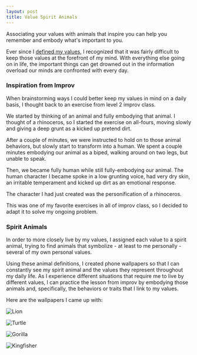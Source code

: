 ```yaml
---
layout: post
title: Value Spirit Animals
---
```


Associating your values with animals that inspire you can help you remember and embody what's important to you.

Ever since I [defined my values](http://sofabshirts.com/define-your-values/), I recognized that it was fairly difficult to keep those values at the forefront of my mind.  With everything else going on in life, the important things can get drowned out in the information overload our minds are confronted with every day.

### Inspiration from Improv

When brainstorming ways I could better keep my values in mind on a daily basis, I thought back to an exercise from level 2 improv class.

We started by thinking of an animal and fully embodying that animal.  I thought of a rhinoceros, so I started the exercise on all-fours, moving slowly and giving a deep grunt as a kicked up pretend dirt.

After a couple of minutes, we were instructed to hold on to those animal behaviors, but slowly start to transform into a human.  We spent a couple minutes embodying our animal as a biped, walking around on two legs, but unable to speak.

Then, we became fully human while still fully-embodying our animal.  The human character I became spoke in a low grunting voice, had very dry skin, an irritable temperament and kicked up dirt as an emotional response.

The character I had just created was the personification of a rhinoceros.

This was one of my favorite exercises in all of improv class, so I decided to adapt it to solve my ongoing problem.

### Spirit Animals
In order to more closely live by my values, I assigned each value to a spirit animal, trying to find animals that symbolize - at least to me personally - several of my own personal values.

Using these animal definitions, I created phone wallpapers so that I can constantly see my spirit animal and the values they represent throughout my daily life.  As I experience different situations that require me to live by different values, I can practice the lesson from improv by embodying those animals and, specifically, the behaviors or traits that I link to my values.

Here are the wallpapers I came up with:

![Lion](http://sofabshirts.com/images/lion-leadership-courage-passion.jpg "Lion: Leadership, Courage, Passion")

![Turtle](http://sofabshirts.com/images/turtle-health-creativity-positivity.jpg "Turtle: Health, Creativity, Positivity")

![Gorilla](http://sofabshirts.com/images/monkey-integrity-learning.jpg "Gorilla: Integrity, Learning")

![Kingfisher](http://sofabshirts.com/images/kingfisher-presence-kindness.jpg "Kingfisher: Presence, Kindness")
